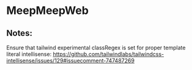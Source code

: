 # MeepMeepWeb

## Notes:

Ensure that tailwind experimental classRegex is set for proper template literal intellisense:
https://github.com/tailwindlabs/tailwindcss-intellisense/issues/129#issuecomment-747487269
